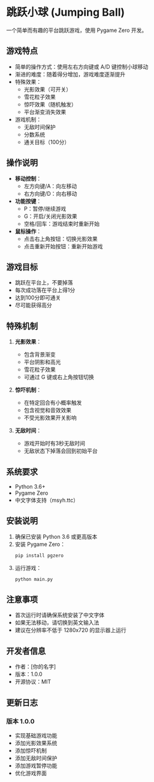 # 跳跃小球 (Jumping Ball)

一个简单而有趣的平台跳跃游戏，使用 Pygame Zero 开发。

## 游戏特点

- 简单的操作方式：使用左右方向键或 A/D 键控制小球移动
- 渐进的难度：随着得分增加，游戏难度逐渐提升
- 特殊效果：
  - 光影效果（可开关）
  - 雪花粒子效果
  - 惊吓效果（随机触发）
  - 平台渐变消失效果
- 游戏机制：
  - 无敌时间保护
  - 分数系统
  - 通关目标（100分）

## 操作说明

- **移动控制**：
  - 左方向键/A：向左移动
  - 右方向键/D：向右移动
- **功能按键**：
  - P：暂停/继续游戏
  - G：开启/关闭光影效果
  - 空格/回车：游戏结束时重新开始
- **鼠标操作**：
  - 点击右上角按钮：切换光影效果
  - 点击重新开始按钮：重新开始游戏

## 游戏目标

- 跳跃在平台上，不要掉落
- 每次成功落在平台上得1分
- 达到100分即可通关
- 尽可能获得高分

## 特殊机制

1. **光影效果**：
   - 包含背景渐变
   - 平台阴影和高光
   - 雪花粒子效果
   - 可通过 G 键或右上角按钮切换

2. **惊吓机制**：
   - 在特定回合有小概率触发
   - 包含视觉和音效效果
   - 不受光影效果开关影响

3. **无敌时间**：
   - 游戏开始时有3秒无敌时间
   - 无敌状态下掉落会回到初始平台

## 系统要求

- Python 3.6+
- Pygame Zero
- 中文字体支持（msyh.ttc）

## 安装说明

1. 确保已安装 Python 3.6 或更高版本
2. 安装 Pygame Zero：
   ```bash
   pip install pgzero
   ```
3. 运行游戏：
   ```bash
   python main.py
   ```

## 注意事项

- 首次运行时请确保系统安装了中文字体
- 如果无法移动，请切换到英文输入法
- 建议在分辨率不低于 1280x720 的显示器上运行

## 开发者信息

- 作者：[你的名字]
- 版本：1.0.0
- 开源协议：MIT

## 更新日志

### 版本 1.0.0
- 实现基础游戏功能
- 添加光影效果系统
- 添加惊吓机制
- 添加无敌时间保护
- 添加游戏暂停功能
- 优化游戏界面 
